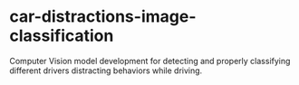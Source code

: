 # car-distractions-image-classification
Computer Vision model development for detecting and properly classifying different drivers distracting behaviors while driving.
